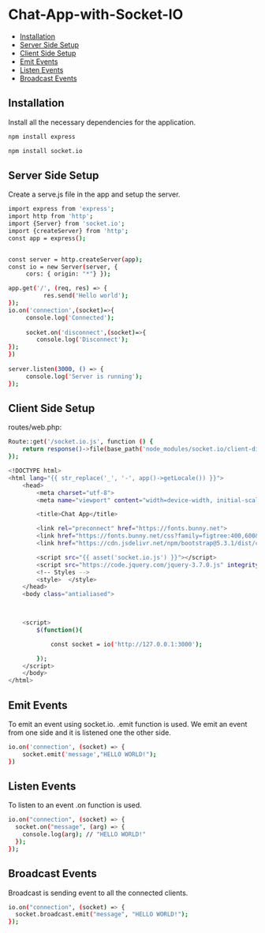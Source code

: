 # Chat-App-with-Socket-IO

* [Installation](#installation)
* [Server Side Setup](#server-side-setup)
* [Client Side Setup](#client-side-setup)
* [Emit Events](#emit-events)
* [Listen Events](#listen-events)
* [Broadcast Events](#broadcast-events)

## Installation
Install all the necessary dependencies for the application.
```sh
npm install express
```
```sh
npm install socket.io
```

## Server Side Setup
Create a serve.js file in the app and setup the server.
```sh
import express from 'express';
import http from 'http';
import {Server} from 'socket.io';
import {createServer} from 'http';
const app = express(); 


const server = http.createServer(app); 
const io = new Server(server, {   
     cors: { origin: "*"} });

app.get('/', (req, res) => {     
          res.send('Hello world');   
});     
io.on('connection',(socket)=>{     
     console.log('Connected');   
     
     socket.on('disconnect',(socket)=>{             
        console.log('Disconnect');     
}); 
})  
     
server.listen(3000, () => {   
     console.log('Server is running'); 
});
```

## Client Side Setup
routes/web.php:
```sh
Route::get('/socket.io.js', function () {
    return response()->file(base_path('node_modules/socket.io/client-dist/socket.io.js'));
});
```

```sh
<!DOCTYPE html>
<html lang="{{ str_replace('_', '-', app()->getLocale()) }}">
    <head>
        <meta charset="utf-8">
        <meta name="viewport" content="width=device-width, initial-scale=1">

        <title>Chat App</title>

        <link rel="preconnect" href="https://fonts.bunny.net">
        <link href="https://fonts.bunny.net/css?family=figtree:400,600&display=swap" rel="stylesheet" />
        <link href="https://cdn.jsdelivr.net/npm/bootstrap@5.3.1/dist/css/bootstrap.min.css" rel="stylesheet" integrity="sha384-4bw+/aepP/YC94hEpVNVgiZdgIC5+VKNBQNGCHeKRQN+PtmoHDEXuppvnDJzQIu9" crossorigin="anonymous">

        <script src="{{ asset('socket.io.js') }}"></script>
        <script src="https://code.jquery.com/jquery-3.7.0.js" integrity="sha256-JlqSTELeR4TLqP0OG9dxM7yDPqX1ox/HfgiSLBj8+kM=" crossorigin="anonymous"></script>
        <!-- Styles -->
        <style>  </style>
    </head>
    <body class="antialiased">
    


    <script>
        $(function(){

            const socket = io('http://127.0.0.1:3000');

        });
    </script>
    </body>
</html>

```
## Emit Events
To emit an event using socket.io. .emit function is used. We emit an event from one side and it is listened one the other side.
```sh
io.on('connection', (socket) => {
    socket.emit('message',"HELLO WORLD!");
})
```
## Listen Events
To listen to an event .on function is used. 
```sh
io.on("connection", (socket) => {
  socket.on("message", (arg) => {
    console.log(arg); // "HELLO WORLD!"
  });
});
```
## Broadcast Events
Broadcast is sending event to all the connected clients. 
```sh
io.on("connection", (socket) => {
  socket.broadcast.emit("message", "HELLO WORLD!");
});
```